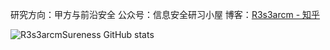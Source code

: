 研究方向：甲方与前沿安全
公众号：信息安全研习小屋
博客：[R3s3arcm - 知乎](https://www.zhihu.com/people/r3s3arcm)

![R3s3arcmSureness GitHub stats](https://github-readme-stats.vercel.app/api?username=R3s3arcmSureness&show_icons=true)
